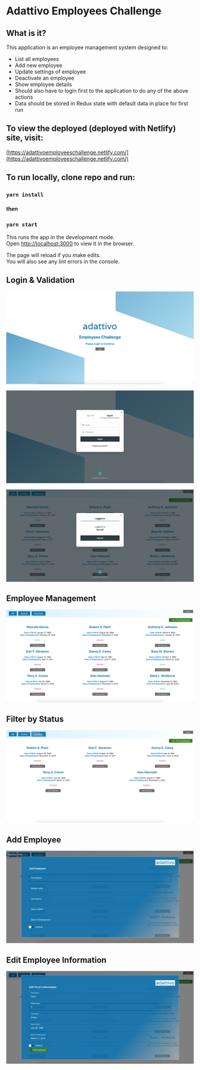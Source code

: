 # Adattivo Employees Challenge

## What is it?

This application is an employee management system designed to:

* List all employees
* Add new employee
* Update settings of employee
* Deactivate an employee
* Show employee details
* Should also have to login first to the application to do any of the above actions
* Data should be stored in Redux state with default data in place for first run

## To view the deployed (deployed with Netlify) site, visit:

[https://adattivoemployeeschallenge.netlify.com/](https://adattivoemployeeschallenge.netlify.com/)

## To run locally, clone repo and run:
### `yarn install`

#### then

### `yarn start`

This runs the app in the development mode.<br />
Open [http://localhost:3000](http://localhost:3000) to view it in the browser.

The page will reload if you make edits.<br />
You will also see any lint errors in the console.

## Login & Validation

![Splash Page](./images/splashPage.png)

![Log In](./images/logInPage.png)

![Logged In Page](./images/loggedIn.png)

## Employee Management

![Employees Page](./images/employees.png)

## Filter by Status

![Filtered Employees Page](./images/filteredEmployees.png)

## Add Employee

![Add Modal](./images/addModal.png)

## Edit Employee Information

![Edit Modal](./images/editModal.png)

